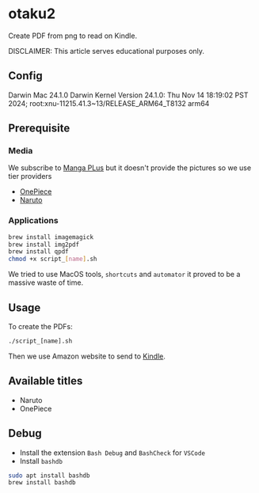 # otaku2
Create PDF from png to read on Kindle.

DISCLAIMER: This article serves educational purposes only.

## Config 
Darwin Mac 24.1.0 Darwin Kernel Version 24.1.0: Thu Nov 14 18:19:02 PST 2024; root:xnu-11215.41.3~13/RELEASE_ARM64_T8132 arm64

## Prerequisite

### Media

We subscribe to [Manga PLus](https://www.viz.com/](https://mangaplus.shueisha.co.jp/updates)) but it doesn't provide the pictures so we use tier providers 
- [OnePiece](https://nyaa.si/view/1943212)
- [Naruto](https://nyaa.si/view/1619360)


### Applications
```Bash
brew install imagemagick
brew install img2pdf
brew install qpdf
chmod +x script_[name].sh
```
We tried to use MacOS tools, `shortcuts` and `automator` it proved to be a massive waste of time.

## Usage

To create the PDFs:
```Bash
./script_[name].sh
```
Then we use Amazon website to send to [Kindle](https://www.amazon.com/sendtokindle).

## Available titles

- Naruto
- OnePiece

## Debug

- Install the extension `Bash Debug` and `BashCheck` for `VSCode`
- Install `bashdb`

```Bash
sudo apt install bashdb
brew install bashdb
```
